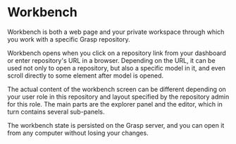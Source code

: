 # Workbench

Workbench is both a web page and your private workspace through which you work with a specific Grasp repository.

Workbench opens when you click on a repository link from your dashboard or enter repository's URL in a browser. Depending on the URL, it can be used not only to open a repository, but also a specific model in it, and even scroll directly to some element after model is opened.

The actual content of the workbench screen can be different depending on your user role in this repository and layout specified by the repository admin for this role. The main parts are the explorer panel and the editor, which in turn contains several sub-panels.

The workbench state is persisted on the Grasp server, and you can open it from any computer without losing your changes.